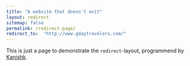```yaml
---
title: "A website that doesn't exit"
layout: redirect
sitemap: false
permalink: /redirect-page/
redirect_to:  "http://www.gdaytravelers.com/"
---
```

This is just a page to demonstrate the `redirect`-layout, programmend by [Kanishk](http://codingtips.kanishkkunal.in/about/).